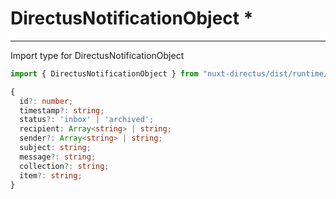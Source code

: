 # DirectusNotificationObject *

---
Import type for DirectusNotificationObject  
```js
import { DirectusNotificationObject } from "nuxt-directus/dist/runtime/types";

```

```ts
{
  id?: number;
  timestamp?: string;
  status?: 'inbox' | 'archived';
  recipient: Array<string> | string;
  sender?: Array<string> | string;
  subject: string;
  message?: string;
  collection?: string;
  item?: string;
}
```

